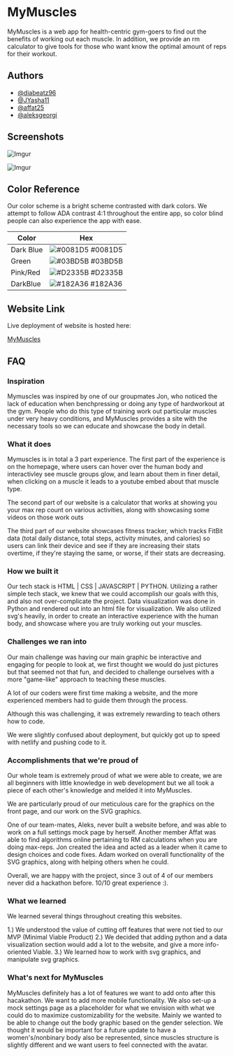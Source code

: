 
# MyMuscles

MyMuscles is a web app for health-centric
gym-goers to find out the benefits of working out
each muscle. In addition, we provide an rm calculator
to give tools for those who want know the optimal amount of reps for their workout.



## Authors

- [@diabeatz96](https://github.com/diabeatz96)
- [@JYasha11](https://github.com/JYasha11)
- [@affat25](https://github.com/affat25)
- [@aleksgeorgi](https://github.com/aleksgeorgi)



## Screenshots

![Imgur](https://i.imgur.com/02sPSpo.png)

![Imgur](https://i.imgur.com/rdlQ3Le.png)

## Color Reference

Our color scheme is a bright scheme contrasted with dark colors. We attempt to follow ADA contrast 4:1 throughout the entire app,
so color blind people can also experience the app with ease.


| Color             | Hex                                                                |
| ----------------- | ------------------------------------------------------------------ |
| Dark Blue | ![#0081D5](https://via.placeholder.com/10/0081D5?text=+) #0081D5 |
| Green | ![#03BD5B](https://via.placeholder.com/10/03BD5B?text=+) #03BD5B |
| Pink/Red | ![#D2335B](https://via.placeholder.com/10/D2335B?text=+) #D2335B |
| DarkBlue | ![#182A36](https://via.placeholder.com/10/182A36?text=+) #182A36 |


## Website Link

Live deployment of website is hosted here:

[MyMuscles](https://mymuscles.netlify.app/)


## FAQ

### Inspiration

Mymuscles was inspired by one of our groupmates Jon, who noticed the lack of education when benchpressing or doing any type of hardworkout at the gym. People who do this type of training work out particular muscles under very heavy conditions, and MyMuscles provides a site with the necessary tools so we can educate and showcase the body in detail.

### What it does

Mymuscles is in total a 3 part experience. The first part of the experience is on the homepage, where users can hover over the human body and interactivley see muscle groups glow, and learn about them in finer detail, when clicking on a muscle it leads to a youtube embed about that muscle type.

The second part of our website is a calculator that works at showing you your max rep count on various activities, along with showcasing some videos on those work outs

The third part of our website showcases fitness tracker, which tracks FitBit data (total daily distance, total steps, activity minutes, and calories) so users can link their device and see if they are increasing their stats overtime, if they're staying the same, or worse, if their stats are decreasing. 

### How we built it

Our tech stack is HTML | CSS | JAVASCRIPT | PYTHON.
Utilizing a rather simple tech stack, we knew that we could accomplish our goals with this, and also not over-complicate the project. 
Data visualization was done in Python and rendered out into an html file for visualization. 
We also utilized svg's heavily, in order to create an interactive experience with the human body, and showcase where you are truly working out your muscles.


### Challenges we ran into

Our main challenge was having our main graphic be interactive and engaging for people to look at, we first thought we would do just pictures but that seemed not that fun, and decided to challenge ourselves with a more "game-like" approach to teaching these muscles. 

A lot of our coders were first time making a website, and the more experienced members had to guide them through the process.

Although this was challenging, it was extremely rewarding to teach others how to code. 

We were slightly confused about deployment, but quickly got up to speed with netlify and pushing code to it. 

### Accomplishments that we're proud of

Our whole team is extremely proud of what we were able to create, we are all beginners with little knowledge in web development but we all took a piece of each other's knowledge and melded it into MyMuscles. 

We are particularly proud of our meticulous care for the graphics on the front page, and our work on the SVG graphics. 

One of our team-mates, Aleks, never built a website before, and was able to work on a full settings mock page by herself. 
Another member Affat was able to find algorithms online pertaining to RM calculations when you are doing max-reps. 
Jon created the idea and acted as a leader when it came to design choices and code fixes. 
Adam worked on overall functionality of the SVG graphics, along with helping others when he could. 

Overall, we are happy with the project, since 3 out of 4 of our members never did a hackathon before. 10/10 great experience :).

### What we learned

We learned several things throughout creating this websites. 

1.) We understood the value of cutting off features that were not tied to our MVP (Minimal Viable Product)
2.) We decided that adding python and a data visualization section would add a lot to the website, and give a more info-oriented Viable.
3.) We learned how to work with svg graphics, and manipulate svg graphics.

### What's next for MyMuscles

MyMuscles definitely has a lot of features we want to add onto after this hacakathon. 
We want to add more mobile functionality. We also set-up a mock settings page as a placeholder for what we envision with what we could do to maximize customizability for the website. Mainly we wanted to be able to change out the body graphic based on the gender selection. We thought it would be important for a future update to have a women's/nonbinary body also be represented, since muscles structure
is slightly different and we want users to feel connected with the avatar. 
